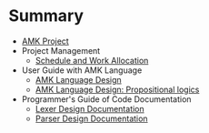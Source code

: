 # Summary

* [AMK Project](README.md)
* Project Management
	* [Schedule and Work Allocation](docs/schedule.md)
* User Guide with AMK Language
	* [AMK Language Design](docs/language_design.md)
	* [AMK Language Design: Propositional logics](docs/ld_propositional_logics.md)
* Programmer's Guide of Code Documentation
	* [Lexer Design Documentation](docs/lex.md)
	* [Parser Design Documentation](docs/syntax.md)

